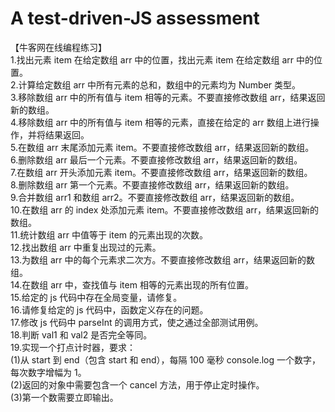 # A test-driven-JS assessment
【牛客网在线编程练习】<br>
1.找出元素 item 在给定数组 arr 中的位置，找出元素 item 在给定数组 arr 中的位置。<br>
2.计算给定数组 arr 中所有元素的总和，数组中的元素均为 Number 类型。<br>
3.移除数组 arr 中的所有值与 item 相等的元素。不要直接修改数组 arr，结果返回新的数组。<br>
4.移除数组 arr 中的所有值与 item 相等的元素，直接在给定的 arr 数组上进行操作，并将结果返回。<br>
5.在数组 arr 末尾添加元素 item。不要直接修改数组 arr，结果返回新的数组。<br>
6.删除数组 arr 最后一个元素。不要直接修改数组 arr，结果返回新的数组。<br>
7.在数组 arr 开头添加元素 item。不要直接修改数组 arr，结果返回新的数组。<br>
8.删除数组 arr 第一个元素。不要直接修改数组 arr，结果返回新的数组。<br>
9.合并数组 arr1 和数组 arr2。不要直接修改数组 arr，结果返回新的数组。<br>
10.在数组 arr 的 index 处添加元素 item。不要直接修改数组 arr，结果返回新的数组。<br>
11.统计数组 arr 中值等于 item 的元素出现的次数。<br>
12.找出数组 arr 中重复出现过的元素。<br>
13.为数组 arr 中的每个元素求二次方。不要直接修改数组 arr，结果返回新的数组。<br>
14.在数组 arr 中，查找值与 item 相等的元素出现的所有位置。<br>
15.给定的 js 代码中存在全局变量，请修复。<br>
16.请修复给定的 js 代码中，函数定义存在的问题。<br>
17.修改 js 代码中 parseInt 的调用方式，使之通过全部测试用例。<br>
18.判断 val1 和 val2 是否完全等同。<br>
19.实现一个打点计时器，要求：<br>
(1)从 start 到 end（包含 start 和 end），每隔 100 毫秒 console.log 一个数字，每次数字增幅为 1。<br>
(2)返回的对象中需要包含一个 cancel 方法，用于停止定时操作。<br>
(3)第一个数需要立即输出。<br>
